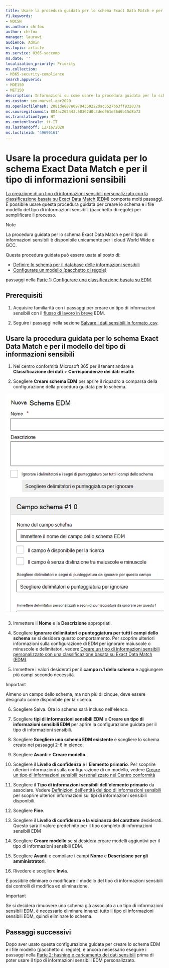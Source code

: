 ```yaml
---
title: Usare la procedura guidata per lo schema Exact Data Match e per il tipo di informazioni sensibili
f1.keywords:
- NOCSH
ms.author: chrfox
author: chrfox
manager: laurawi
audience: Admin
ms.topic: article
ms.service: O365-seccomp
ms.date: ''
localization_priority: Priority
ms.collection:
- M365-security-compliance
search.appverid:
- MOE150
- MET150
description: Informazioni su come usare la procedura guidata per lo schema Exact Data Match e per il tipo di informazioni sensibili.
ms.custom: seo-marvel-apr2020
ms.openlocfilehash: 2081de887e09794350222dac3527bb3ff932837a
ms.sourcegitcommit: 884ac262443c50362d0c3ded961d36d6b15d8b73
ms.translationtype: HT
ms.contentlocale: it-IT
ms.lasthandoff: 12/16/2020
ms.locfileid: "49699161"
---
```

# <a name="use-the-exact-data-match-schema-and-sensitive-information-type-wizard"></a>Usare la procedura guidata per lo schema Exact Data Match e per il tipo di informazioni sensibili

[La creazione di un tipo di informazioni sensibili personalizzato con la classificazione basata su Exact Data Match (EDM)](create-custom-sensitive-information-types-with-exact-data-match-based-classification.md) comporta molti passaggi.  È possibile usare questa procedura guidata per creare lo schema e i file modello del tipo di informazioni sensibili (pacchetto di regole) per semplificare il processo.

> [!NOTE]
> La procedura guidata per lo schema Exact Data Match e per il tipo di informazioni sensibili è disponibile unicamente per i cloud World Wide e GCC.

Questa procedura guidata può essere usata al posto di:

- [Definire lo schema per il database delle informazioni sensibili](create-custom-sensitive-information-types-with-exact-data-match-based-classification.md#define-the-schema-for-your-database-of-sensitive-information)
- [Configurare un modello (pacchetto di regole)](create-custom-sensitive-information-types-with-exact-data-match-based-classification.md#set-up-a-rule-package)

passaggi nella [Parte 1: Configurare una classificazione basata su EDM](create-custom-sensitive-information-types-with-exact-data-match-based-classification.md#part-1-set-up-edm-based-classification).

## <a name="pre-requisites"></a>Prerequisiti

1. Acquisire familiarità con i passaggi per creare un tipo di informazioni sensibili con il [flusso di lavoro in breve](create-custom-sensitive-information-types-with-exact-data-match-based-classification.md#the-work-flow-at-a-glance) EDM.

2. Seguire i passaggi nella sezione [Salvare i dati sensibili in formato .csv](create-custom-sensitive-information-types-with-exact-data-match-based-classification.md#save-sensitive-data-in-csv-format).

## <a name="use-the-exact-data-match-schema-and-sensitive-information-type-pattern-wizard"></a>Usare la procedura guidata per lo schema Exact Data Match e per il modello del tipo di informazioni sensibili

1. Nel centro conformità Microsoft 365 per il tenant andare a **Classificazione dei dati** > **Corrispondenze dei dati esatte**.

2. Scegliere **Creare schema EDM** per aprire il riquadro a comparsa della configurazione della procedura guidata per lo schema.

![Riquadro a comparsa della configurazione della procedura guidata per la creazione dello schema EDM.](../media/edm-schema-wizard-1.png)

3. Immettere il **Nome** e la **Descrizione** appropriati.

4. Scegliere **Ignorare delimitatori e punteggiatura per tutti i campi dello schema** se si desidera questo comportamento. Per scoprire ulteriori informazioni sulla configurazione di EDM per ignorare maiuscole o minuscole e delimitatori, vedere [Creare un tipo di informazioni sensibili personalizzato con una classificazione basata su Exact Data Match (EDM)](create-custom-sensitive-information-types-with-exact-data-match-based-classification.md).

5. Immettere i valori desiderati per il **campo n.1 dello schema** e aggiungere più campi secondo necessità. 

> [!IMPORTANT]
> Almeno un campo dello schema, ma non più di cinque, deve essere designato come disponibile per la ricerca.

6. Scegliere Salva. Ora lo schema sarà incluso nell'elenco.

7. Scegliere **tipi di informazioni sensibili EDM** e **Creare un tipo di informazioni sensibili EDM** per aprire la configurazione guidata per il tipo di informazioni sensibili.

8. Scegliere **Scegliere uno schema EDM esistente** e scegliere lo schema creato nei passaggi 2-6 in elenco.

9. Scegliere **Avanti** e **Creare modello**.

10. Scegliere il **Livello di confidenza** e l'**Elemento primario**.  Per scoprire ulteriori informazioni sulla configurazione di un modello, vedere [Creare un tipo di informazioni sensibili personalizzato nel Centro conformità](create-a-custom-sensitive-information-type.md)

11.  Scegliere il **Tipo di informazioni sensibili dell'elemento primario** da associare. Vedere [Definizioni dell'entità del tipo di informazioni sensibili](sensitive-information-type-entity-definitions.md) per scoprire ulteriori informazioni sui tipi di informazioni sensibili disponibili.

12. Scegliere **Fine**.

13. Scegliere il **Livello di confidenza e la vicinanza del carattere** desiderati.  Questo sarà il valore predefinito per il tipo completo di informazioni sensibili EDM

13. Scegliere **Creare modello** se si desidera creare modelli aggiuntivi per il tipo di informazioni sensibili EDM.

14. Scegliere **Avanti** e compilare i campi **Nome** e **Descrizione per gli amministratori**.

15. Rivedere e scegliere **Invia**.

È possibile eliminare o modificare il modello del tipo di informazioni sensibili dai controlli di modifica ed eliminazione.

> [!IMPORTANT]
> Se si desidera rimuovere uno schema già associato a un tipo di informazioni sensibili EDM, è necessario eliminare innanzi tutto il tipo di informazioni sensibili EDM, quindi eliminare lo schema.

## <a name="post-steps"></a>Passaggi successivi

Dopo aver usato questa configurazione guidata per creare lo schema EDM e i file modello (pacchetto di regole), è ancora necessario eseguire i passaggi nella [Parte 2: hashing e caricamento dei dati sensibili](create-custom-sensitive-information-types-with-exact-data-match-based-classification.md#part-2-hash-and-upload-the-sensitive-data) prima di poter usare il tipo di informazioni sensibili EDM personalizzato.
